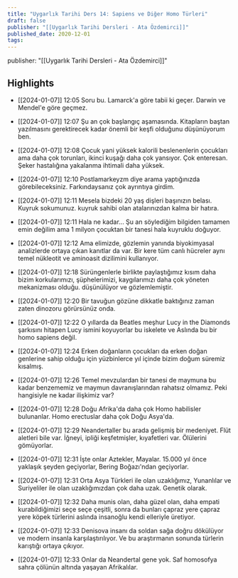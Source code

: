 ```yaml
---
title: "Uygarlık Tarihi Ders 14: Sapiens ve Diğer Homo Türleri"
draft: false
publisher: "[[Uygarlık Tarihi Dersleri - Ata Özdemirci]]"
published_date: 2020-12-01
tags:
---
```

publisher: "[[Uygarlık Tarihi Dersleri - Ata Özdemirci]]"


## Highlights
* [[2024-01-07]] 12:05  Soru bu. Lamarck'a göre tabii ki geçer. Darwin ve Mendel'e göre geçmez.

* [[2024-01-07]] 12:07  Şu an çok başlangıç aşamasında. Kitapların baştan yazılmasını gerektirecek kadar önemli bir keşfi olduğunu düşünüyorum ben.

* [[2024-01-07]] 12:08  Çocuk yani yüksek kalorili beslenenlerin çocukları ama daha çok torunları, ikinci kuşağı daha çok yansıyor. Çok enteresan. Şeker hastalığına yakalanma ihtimali daha yüksek.

* [[2024-01-07]] 12:10  Postlamarkeyzm diye arama yaptığınızda görebileceksiniz. Farkındaysanız çok ayrıntıya girdim.

* [[2024-01-07]] 12:11  Mesela bizdeki 20 yaş dişleri başınızın belası. Kuyruk sokumunuz. kuyruk sahibi olan atalarınızdan kalma bir hatıra.

* [[2024-01-07]] 12:11  Hala ne kadar... Şu an söylediğim bilgiden tamamen emin değilim ama 1 milyon çocuktan bir tanesi hala kuyruklu doğuyor.

* [[2024-01-07]] 12:12  Ama elimizde, gözlemin yanında biyokimyasal analizlerde ortaya çıkan kanıtlar da var. Bir kere tüm canlı hücreler aynı temel nükleotit ve aminoasit dizilimini kullanıyor.

* [[2024-01-07]] 12:18  Sürüngenlerle birlikte paylaştığımız kısım daha bizim korkularımızı, şüphelerimizi, kaygılarımızı daha çok yöneten mekanizması olduğu. düşünülüyor ve gözlemlemiştir.

* [[2024-01-07]] 12:20  Bir tavuğun gözüne dikkatle baktığınız zaman zaten dinozoru görürsünüz onda.

* [[2024-01-07]] 12:22  O yıllarda da Beatles meşhur Lucy in the Diamonds şarkısını hitapen Lucy ismini koyuyorlar bu iskelete ve Aslında bu bir homo sapiens değil.

* [[2024-01-07]] 12:24  Erken doğanların çocukları da erken doğan genlerine sahip olduğu için yüzbinlerce yıl içinde bizim doğum süremiz kısalmış.

* [[2024-01-07]] 12:26  Temel mevzulardan bir tanesi de maymuna bu kadar benzememiz ve maymun davranışlarından rahatsız olmamız. Peki hangisiyle ne kadar ilişkimiz var?

* [[2024-01-07]] 12:28  Doğu Afrika'da daha çok Homo habilisler bulunanlar. Homo erectuslar daha çok Doğu Asya'da.

* [[2024-01-07]] 12:29  Neandertaller bu arada gelişmiş bir medeniyet. Flüt aletleri bile var. İğneyi, ipliği keşfetmişler, kıyafetleri var. Ölülerini gömüyorlar.

* [[2024-01-07]] 12:31  İşte onlar Aztekler, Mayalar. 15.000 yıl önce yaklaşık şeyden geçiyorlar, Bering Boğazı'ndan geçiyorlar.

* [[2024-01-07]] 12:31  Orta Asya Türkleri ile olan uzaklığımız, Yunanlılar ve Suriyeliler ile olan uzaklığımızdan çok daha uzak. Genetik olarak.

* [[2024-01-07]] 12:32  Daha munis olan, daha güzel olan, daha empati kurabildiğimizi seçe seçe çeşitli, sonra da bunları çapraz yere çapraz yere köpek türlerini aslında insanoğlu kendi elleriyle üretiyor.

* [[2024-01-07]] 12:33  Denisova insanı da soldan sağa doğru dökülüyor ve modern insanla karşılaştırılıyor. Ve bu araştırmanın sonunda türlerin karıştığı ortaya çıkıyor.

* [[2024-01-07]] 12:33  Onlar da Neandertal gene yok. Saf homosofya sahra çölünün altında yaşayan Afrikalılar.

